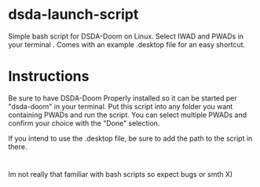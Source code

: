 # dsda-launch-script
Simple bash script for DSDA-Doom on Linux.
Select IWAD and PWADs in your terminal .
Comes with an example .desktop file for an easy shortcut.

# Instructions
Be sure to have DSDA-Doom Properly installed so it can be started per "dsda-doom" in your terminal.
Put this script into any folder you want containing PWADs and run the script.
You can select multiple PWADs and confirm your choice with the "Done" selection.

If you intend to use the .desktop file, be sure to add the path to the script in there.

#
Im not really that familiar with bash scripts so expect bugs or smth X)
